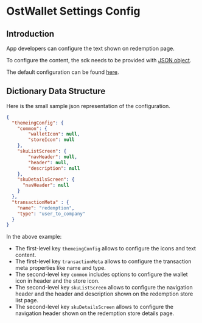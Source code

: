 # OstWallet Settings Config

## Introduction

App developers can configure the text shown on redemption page.

To configure the content, the sdk needs to be provided with [JSON object](https://developer.mozilla.org/en-US/docs/Learn/JavaScript/Objects/JSON).

The default configuration can be found [here](../js/Redemptions/ost-redemption-config.json).

## Dictionary Data Structure

Here is the small sample json representation of the configuration.

```json
{
  "themeingConfig": {
    "common": {
        "walletIcon": null,
        "storeIcon": null
    },
    "skuListScreen": {
        "navHeader": null,
        "header": null,
        "description": null
    },
    "skuDetailsScreen": { 
      "navHeader": null
    }  
  },
  "transactionMeta" : {
    "name": "redemption",
    "type": "user_to_company"
  }
}
```
In the above example:

* The first-level key `themeingConfig` allows to configure the icons and text content.
* The first-level key `transactionMeta` allows to configure the transaction meta properties like name and type.
* The second-level key `common` includes options to configure the wallet icon in header and the store icon.
* The second-level key `skuListScreen` allows to configure the navigation header and the header and description shown on the redemption store list page.
* The second-level key `skuDetailsScreen` allows to configure the navigation header shown on the redemption store details page.
